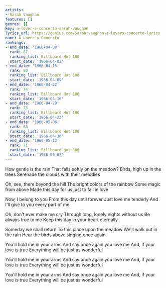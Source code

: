 ```yaml
---
artists:
- Sarah Vaughan
features: []
genres: []
key: a-lover-s-concerto-sarah-vaughan
lyrics_url: https://genius.com/Sarah-vaughan-a-lovers-concerto-lyrics
name: A Lover's Concerto
rankings:
- end_date: '1966-04-08'
  rank: 87
  ranking_list: Billboard Hot 100
  start_date: '1966-04-02'
- end_date: '1966-04-15'
  rank: 80
  ranking_list: Billboard Hot 100
  start_date: '1966-04-09'
- end_date: '1966-04-22'
  rank: 74
  ranking_list: Billboard Hot 100
  start_date: '1966-04-16'
- end_date: '1966-04-29'
  rank: 73
  ranking_list: Billboard Hot 100
  start_date: '1966-04-23'
- end_date: '1966-05-06'
  rank: 63
  ranking_list: Billboard Hot 100
  start_date: '1966-04-30'
- end_date: '1966-05-13'
  rank: 71
  ranking_list: Billboard Hot 100
  start_date: '1966-05-07'
---
```

How gentle is the rain
That falls softly on the meadow?
Birds, high up in the trees
Serenade the clouds with their melodies

Oh, see, there beyond the hill
The bright colors of the rainbow
Some magic from above
Made this day for us just to fall in love

Now, I belong to you
From this day until forever
Just love me tenderly
And I'll give to you every part of me

Oh, don't ever make me cry
Through long, lonely nights without us
Be always true to me
Keep this day in your heart eternally

Someday we shall return
To this place upon the meadow
We'll walk out in the rain
Hear the birds above singing once again

You'll hold me in your arms
And say once again you love me
And, if your love is true
Everything will be just as wonderful

You'll hold me in your arms
And say once again you love me
And, if your love is true
Everything will be just as wonderful

You'll hold me in your arms
And say once again you love me
And, if your love is true
Everything will be just as wonderful
